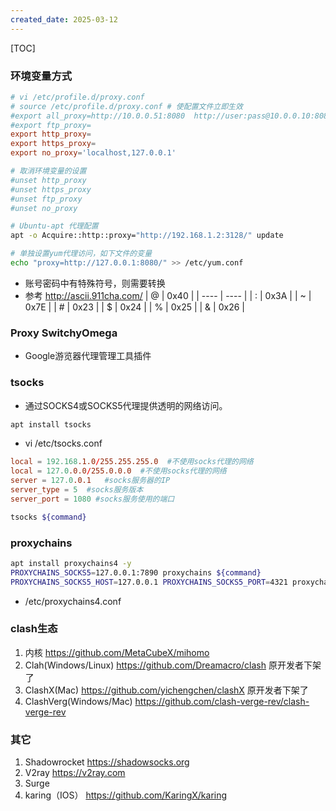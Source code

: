 ```yaml
---
created_date: 2025-03-12
---
```


[TOC]


### 环境变量方式
```conf
# vi /etc/profile.d/proxy.conf
# source /etc/profile.d/proxy.conf # 使配置文件立即生效
#export all_proxy=http://10.0.0.51:8080  http://user:pass@10.0.0.10:8080    socks4://10.0.0.51:1080  socks5://192.168.1.1:1080
#export ftp_proxy=
export http_proxy=
export https_proxy=
export no_proxy='localhost,127.0.0.1'

# 取消环境变量的设置
#unset http_proxy
#unset https_proxy
#unset ftp_proxy
#unset no_proxy
```

```bash
# Ubuntu-apt 代理配置
apt -o Acquire::http::proxy="http://192.168.1.2:3128/" update

# 单独设置yum代理访问，如下文件的变量
echo "proxy=http://127.0.0.1:8080/" >> /etc/yum.conf
```

- 账号密码中有特殊符号，则需要转换
- 参考 http://ascii.911cha.com/
| @    | 0x40 |
| ---- | ---- |
| :    | 0x3A |
| ~    | 0x7E |
| #    | 0x23 |
| $    | 0x24 |
| %    | 0x25 |
| &    | 0x26 |


### Proxy SwitchyOmega
- Google游览器代理管理工具插件

### tsocks
- 通过SOCKS4或SOCKS5代理提供透明的网络访问。
```bash
apt install tsocks
```

- vi /etc/tsocks.conf  
```conf
local = 192.168.1.0/255.255.255.0  #不使用socks代理的网络
local = 127.0.0.0/255.0.0.0  #不使用socks代理的网络
server = 127.0.0.1   #socks服务器的IP  
server_type = 5  #socks服务版本  
server_port = 1080 #socks服务使用的端口 
```

```bash
tsocks ${command}
```

### proxychains

```bash
apt install proxychains4 -y
PROXYCHAINS_SOCKS5=127.0.0.1:7890 proxychains ${command}
PROXYCHAINS_SOCKS5_HOST=127.0.0.1 PROXYCHAINS_SOCKS5_PORT=4321 proxychains zsh

```
- /etc/proxychains4.conf

### clash生态
1. 内核 https://github.com/MetaCubeX/mihomo
2. Clah(Windows/Linux) https://github.com/Dreamacro/clash 原开发者下架了
3. ClashX(Mac) https://github.com/yichengchen/clashX  原开发者下架了
4. ClashVerg(Windows/Mac) https://github.com/clash-verge-rev/clash-verge-rev 

### 其它
1. Shadowrocket https://shadowsocks.org
2. V2ray https://v2ray.com
3. Surge
4. karing（IOS） https://github.com/KaringX/karing
